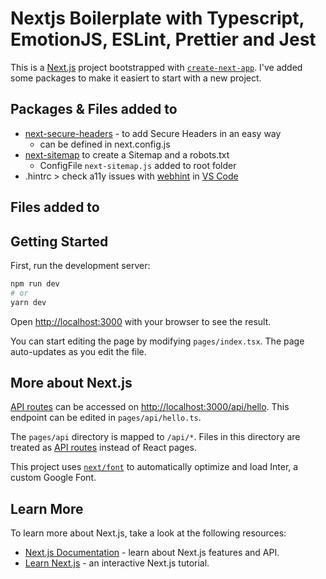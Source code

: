 # Nextjs Boilerplate with Typescript, EmotionJS, ESLint, Prettier and Jest

This is a [Next.js](https://nextjs.org/) project bootstrapped with [`create-next-app`](https://github.com/vercel/next.js/tree/canary/packages/create-next-app).
I've added some packages to make it easiert to start with a new project.

## Packages & Files added to

- [next-secure-headers](https://www.npmjs.com/package/next-secure-headers) - to add Secure Headers in an easy way
  - can be defined in next.config.js
- [next-sitemap](https://www.npmjs.com/package/next-sitemap) to create a Sitemap and a robots.txt
  - ConfigFile `next-sitemap.js` added to root folder
- .hintrc > check a11y issues with [webhint](https://webhint.io/) in [VS Code](https://webhint.io/docs/user-guide/extensions/vscode-webhint/)

## Files added to

## Getting Started

First, run the development server:

```bash
npm run dev
# or
yarn dev
```

Open [http://localhost:3000](http://localhost:3000) with your browser to see the result.

You can start editing the page by modifying `pages/index.tsx`. The page auto-updates as you edit the file.

## More about Next.js

[API routes](https://nextjs.org/docs/api-routes/introduction) can be accessed on [http://localhost:3000/api/hello](http://localhost:3000/api/hello). This endpoint can be edited in `pages/api/hello.ts`.

The `pages/api` directory is mapped to `/api/*`. Files in this directory are treated as [API routes](https://nextjs.org/docs/api-routes/introduction) instead of React pages.

This project uses [`next/font`](https://nextjs.org/docs/basic-features/font-optimization) to automatically optimize and load Inter, a custom Google Font.

## Learn More

To learn more about Next.js, take a look at the following resources:

- [Next.js Documentation](https://nextjs.org/docs) - learn about Next.js features and API.
- [Learn Next.js](https://nextjs.org/learn) - an interactive Next.js tutorial.

